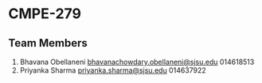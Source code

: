 # CMPE-279

## Team Members

1. Bhavana Obellaneni bhavanachowdary.obellaneni@sjsu.edu 014618513 
2. Priyanka Sharma priyanka.sharma@sjsu.edu 014637922
